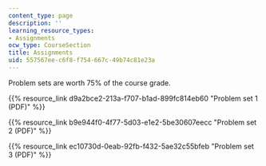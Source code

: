 ```yaml
---
content_type: page
description: ''
learning_resource_types:
- Assignments
ocw_type: CourseSection
title: Assignments
uid: 557567ee-c6f8-f754-667c-49b74c81e23a
---
```


Problem sets are worth 75% of the course grade.

{{% resource_link d9a2bce2-213a-f707-b1ad-899fc814eb60 "Problem set 1 (PDF)" %}}

{{% resource_link b9e944f0-4f77-5d03-e1e2-5be30607eecc "Problem set 2 (PDF)" %}}

{{% resource_link ec10730d-0eab-92fb-f432-5ae32c55bfeb "Problem set 3 (PDF)" %}}